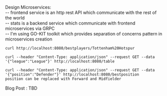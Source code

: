 Design Microservices:  
    -- frontend service is an http rest API which communicate with the rest of the world  
    -- stats is a backend service which communicate with frontend microservices via GRPC  
    -- I'm using GO-KIT toolkit which provides separation of concerns pattern in microservices creation

    curl http://localhost:8080/bestplayers/Tottenham%20Hotspur

    curl --header "Content-Type: application/json" --request GET --data '{"league":"League"}' http://localhost:8080/table

    curl --header "Content-Type: application/json" --request GET --data '{"position":"Defender"}' http://localhost:8080/bestposition
    position can be replaced with Forward and Midfielder  

Blog Post : TBD 